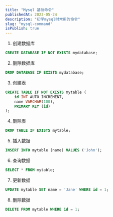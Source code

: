 ```yaml
---
title: "Mysql 基础命令"
publishedAt: 2023-05-24
description: "初学mysql时常用的命令"
slug: "mysql-command"
isPublish: true
---
```


1. 创建数据库

```sql
CREATE DATABASE IF NOT EXISTS mydatabase;
```

2. 删除数据库

```sql
DROP DATABASE IF EXISTS mydatabase;
```

3. 创建表

```sql
CREATE TABLE IF NOT EXISTS mytable (
    id INT AUTO_INCREMENT,
    name VARCHAR(100),
    PRIMARY KEY (id)
);
```

4. 删除表

```sql
DROP TABLE IF EXISTS mytable;
```

5. 插入数据

```sql
INSERT INTO mytable (name) VALUES ('John');
```

6. 查询数据

```sql
SELECT * FROM mytable;
```

7. 更新数据

```sql
UPDATE mytable SET name = 'Jane' WHERE id = 1;
```

8. 删除数据

```sql
DELETE FROM mytable WHERE id = 1;
```

